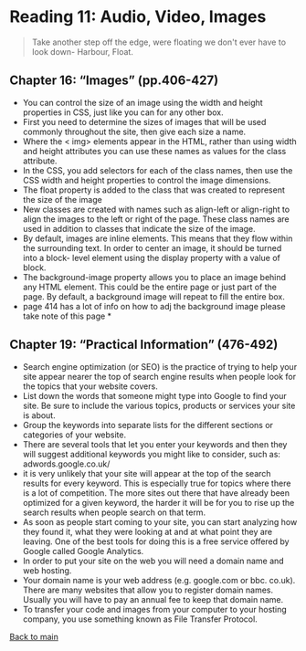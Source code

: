 # Reading 11: Audio, Video, Images

> Take another step off the edge, were floating we don't ever have to look down- Harbour, Float.

## Chapter 16: “Images” (pp.406-427)

- You can control the size of an image using the width and height properties in CSS, just like you can for any other box.
- First you need to determine the sizes of images that will be used commonly throughout the site, then give each size a name.
- Where the < img> elements appear in the HTML, rather than using width and height attributes you can use these names as values for the class attribute.
- In the CSS, you add selectors for each of the class names, then use the CSS width and height properties to control the image dimensions.
- The float property is added to the class that was created to represent the size of the image
- New classes are created with names such as align-left or align-right to align the images to the left or right of the page. These class names are used in addition to classes that indicate the size of the image.
- By default, images are inline elements. This means that they flow within the surrounding text. In order to center an image, it should be turned into a block- level element using the display property with a value of block.
- The background-image property allows you to place
an image behind any HTML element. This could be the entire page or just part of the page. By default, a background image will repeat to fill the entire box.
- page 414 has a lot of info on how to adj the background image please take note of this page *
  
## Chapter 19: “Practical Information” (476-492)

- Search engine optimization (or SEO) is the practice of trying
to help your site appear nearer the top of search engine results when people look for the topics that your website covers.
- List down the words that someone might type into Google to find your site. Be sure to include the various topics, products or services your site is about.
- Group the keywords into separate lists for the different sections or categories of your website.
- There are several tools that let you enter your keywords and then they will suggest additional keywords you might like to consider, such as: adwords.google.co.uk/
- it is very unlikely that your site will appear at the top of
the search results for every keyword. This is especially true for topics where there is a lot
of competition. The more sites out there that have already been optimized for a given keyword, the harder it will be for you to rise up the search results when people search on that term.
- As soon as people start coming to your site, you can start analyzing how they found it, what they were looking at and at what point they are leaving. One of the best tools for doing this is a free service offered by Google called Google Analytics.
- In order to put your site on the web you will need a domain name and web hosting.
- Your domain name is your web address (e.g. google.com or bbc. co.uk). There are many websites that allow you to register domain names. Usually you will have to pay an annual fee to keep that domain name.
- To transfer your code and images from your computer to your hosting company, you use something known as File Transfer Protocol.

[Back to main](README.md)
